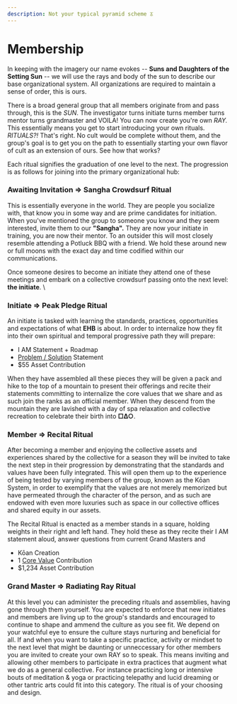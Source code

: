 ```yaml
---
description: Not your typical pyramid scheme ⏄
---
```


# Membership

In keeping with the imagery our name evokes -- **Suns and Daughters of the Setting Sun** -- we will use the rays and body of the sun to describe our base organizational system.  All organizations are required to maintain a sense of order, this is ours. &#x20;

There is a broad general group that all members originate from and pass through, this is the _SUN_.  The  investigator turns initiate turns member turns mentor turns grandmaster and VOILA! You can now create you're own _RAY._  This essentially means you get to start introducing your own rituals.  _RITUALS?!_  That's right.  No cult would be complete without them, and the group's goal is to get you on the path to essentially starting your own flavor of cult as an extension of ours.  See how that works?

Each ritual signifies the graduation of one level to the next. The progression is as follows for joining into the primary organizational hub:

### **Awaiting Invitation =>**  Sangha Crowdsurf Ritual

This is essentially everyone in the world.  They are people you socialize with, that know you in some way and are prime candidates for initiation.  When you've mentioned the group to someone you know and they seem interested, invite them to our **"Sangha".**  They are now your initiate in training, you are now their mentor. To an outsider this will most closely resemble attending a Potluck BBQ with a friend.  We hold these around new or full moons with the exact day and time codified within our communications.  &#x20;

Once someone desires to become an initiate they attend one of these meetings and embark on a collective crowdsurf passing onto the next level: **the initiate**. \


### Initiate => Peak Pledge Ritual

An initiate is tasked with learning the standards, practices, opportunities and expectations of what **EHB** is about.  In order to internalize how they fit into their own spiritual and temporal progressive path they will prepare:

* I AM Statement + Roadmap
* [Problem / Solution](problem-solution.md) Statement
* $55 Asset Contribution

When they have assembled all these pieces they will be given a pack and hike to the top of a mountain to present their offerings and recite their statements committing to internalize the core values that we share and as such join the ranks as an official member.  When they descend from the mountain they are lavished with a day of spa relaxation and collective recreation to celebrate their birth into **□∆○**.&#x20;



### Member => Recital Ritual

After becoming a member and enjoying the collective assets and experiences shared by the collective for a season they will be invited to take the next step in their progression by demonstrating that the standards and values have been fully integrated.  This will open them up to the experience of being tested by varying members of the group, known as the Kōan System, in order to exemplify that the values are not merely memorized but have permeated through the character of the person, and as such are endowed with even more luxuries such as space in our collective offices and shared equity in our assets.

The Recital Ritual is enacted as a member stands in a square, holding weights in their right and left hand.  They hold these as they recite their I AM statement aloud, answer questions from current Grand Masters and&#x20;

* Kōan Creation
* 1 [Core Value](core-values/) Contribution
* $1,234 Asset Contribution



### Grand Master =>  Radiating Ray Ritual

At this level you can administer the preceding rituals and assemblies, having gone through them yourself.  You are expected to enforce that new initiates and members are living up to the group's standards and encouraged to continue to shape and ammend the culture as you see fit.  We depend on your watchful eye to ensure the culture stays nurturing and beneficial for all.  If and when you want to take a specific practice, activity or mindset to the next level that might be daunting or unneccessary for other members you are invited to create your own RAY so to speak.  This means inviting and allowing other members to participate in extra practices that augment what we do as a general collective.  For instance practicing long or intensive bouts of meditation & yoga or practicing telepathy and lucid dreaming or other tantric arts could fit into this category.  The ritual is of your choosing and design.

